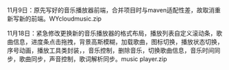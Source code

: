 11月9日：原先写好的音乐播放器前端，合并项目时与maven适配性差，故取消重新写新的前端。WYcloudmusic.zip


11月18日：紧急修改更换新的音乐播放器的格式布局，播放列表自定义滚动条，歌曲信息，进度条点击拖拽，背景高斯模糊，加载歌曲，图标切换，播放状态切换，序号动画，播放工具类封装，，音乐控制，删除音乐，切换歌曲信息，音乐时间同步，歌曲同步，声音控制，歌词解析同步。music player.zip

